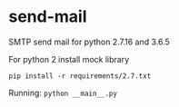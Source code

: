 # send-mail
SMTP send mail for python 2.7.16 and 3.6.5

For python 2 install mock library

``pip install -r requirements/2.7.txt``

Running:
``python __main__.py``